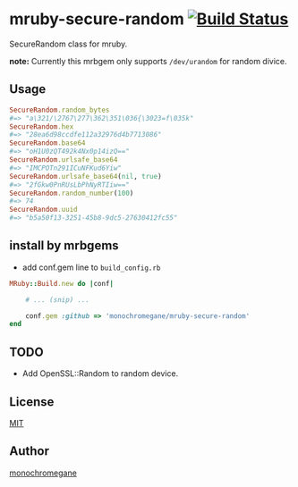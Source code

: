 # mruby-secure-random   [![Build Status](https://travis-ci.org/monochromegane/mruby-secure-random.svg?branch=master)](https://travis-ci.org/monochromegane/mruby-secure-random)

SecureRandom class for mruby.

**note:** Currently this mrbgem only supports `/dev/urandom` for random divice.

## Usage

```ruby
SecureRandom.random_bytes
#=> "a\321/\2767\277\362\351\036{\3023=f\035k"
SecureRandom.hex
#=> "28ea6d98ccdfe112a32976d4b7713086"
SecureRandom.base64
#=> "oH1U0zQT492k4Nx0p14izQ=="
SecureRandom.urlsafe_base64
#=> "IMCPOTn291ICuNFKud6Yiw"
SecureRandom.urlsafe_base64(nil, true)
#=> "2fGkw0PnRUsLbPhNyRTIiw=="
SecureRandom.random_number(100)
#=> 74
SecureRandom.uuid
#=> "b5a50f13-3251-45b8-9dc5-27630412fc55"
```

## install by mrbgems
- add conf.gem line to `build_config.rb`

```ruby
MRuby::Build.new do |conf|

    # ... (snip) ...

    conf.gem :github => 'monochromegane/mruby-secure-random'
end
```

## TODO

- Add OpenSSL::Random to random device.

## License

[MIT](https://github.com/monochromegane/mruby-secure-random/blob/master/LICENSE)

## Author

[monochromegane](https://github.com/monochromegane)
